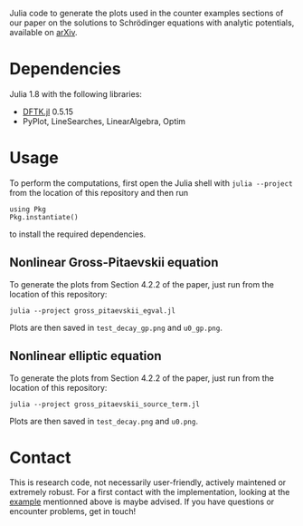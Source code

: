 Julia code to generate the plots used in the counter examples sections of our
paper on the solutions to Schrödinger equations with analytic potentials,
available on [arXiv](https://arxiv.org/abs/2207.12190).

# Dependencies
Julia 1.8 with the following libraries:
- [DFTK.jl](https://dftk.org) 0.5.15
- PyPlot, LineSearches, LinearAlgebra, Optim

# Usage
To perform the computations, first open the Julia shell with `julia --project`
from the location of this repository and then run
```
using Pkg
Pkg.instantiate()
```
to install the required dependencies.

## Nonlinear Gross-Pitaevskii equation
To generate the plots from Section 4.2.2 of the paper, just run from the
location of this repository:
```
julia --project gross_pitaevskii_egval.jl
```
Plots are then saved in `test_decay_gp.png` and `u0_gp.png`.


## Nonlinear elliptic equation
To generate the plots from Section 4.2.2 of the paper, just run from the
location of this repository:
```
julia --project gross_pitaevskii_source_term.jl
```
Plots are then saved in `test_decay.png` and `u0.png`.

# Contact
This is research code, not necessarily user-friendly, actively maintened or
extremely robust. For a first contact with the implementation, looking at the
[example](https://docs.dftk.org/stable/examples/error_estimates_forces/)
mentionned above is maybe advised. If you have questions or encounter problems,
get in touch!

